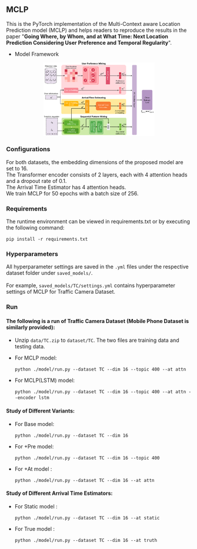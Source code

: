 ## MCLP

This is the PyTorch implementation of the Multi-Context aware Location Prediction model (MCLP) and helps readers to reproduce the results in the paper "**Going Where, by Whom, and at What Time: Next Location Prediction Considering User Preference and Temporal Regularity**".

* Model Framework
<p align="middle" width="100%">
  <img src="fig/framework.png" width="60%"/>
</p>

### Configurations
For both datasets, the embedding dimensions of the proposed model are set to 16.  
The Transformer encoder consists of 2 layers, each with 4 attention heads and a dropout rate of 0.1.  
The Arrival Time Estimator has 4 attention heads.  
We train MCLP for 50 epochs with a batch size of 256. 

### Requirements
The runtime environment can be viewed in requirements.txt or by executing the following command:
```shell
pip install -r requirements.txt
```

### Hyperparameters
All hyperparameter settings are saved in the `.yml` files under the respective dataset folder under `saved_models/`. \
\
For example, `saved_models/TC/settings.yml` contains hyperparameter settings of MCLP for Traffic Camera Dataset. 

### Run
#### The following is a run of Traffic Camera Dataset (Mobile Phone Dataset is similarly provided):
- Unzip `data/TC.zip` to `dataset/TC`. The two files are training data and testing data.

- For MCLP model:
  ```shell
  python ./model/run.py --dataset TC --dim 16 --topic 400 --at attn
  ```
- For MCLP(LSTM) model:
  ```shell
  python ./model/run.py --dataset TC --dim 16 --topic 400 --at attn --encoder lstm
  ```
#### Study of Different Variants:
- For Base model:
  ```shell
  python ./model/run.py --dataset TC --dim 16
  ```
- For +Pre model:
  ```shell
  python ./model/run.py --dataset TC --dim 16 --topic 400
  ```
- For +At model :
  ```shell
  python ./model/run.py --dataset TC --dim 16 --at attn
  ```

#### Study of Different Arrival Time Estimators:
- For Static model :
  ```shell
  python ./model/run.py --dataset TC --dim 16 --at static
  ```
- For True model :
  ```shell
  python ./model/run.py --dataset TC --dim 16 --at truth
  ```
